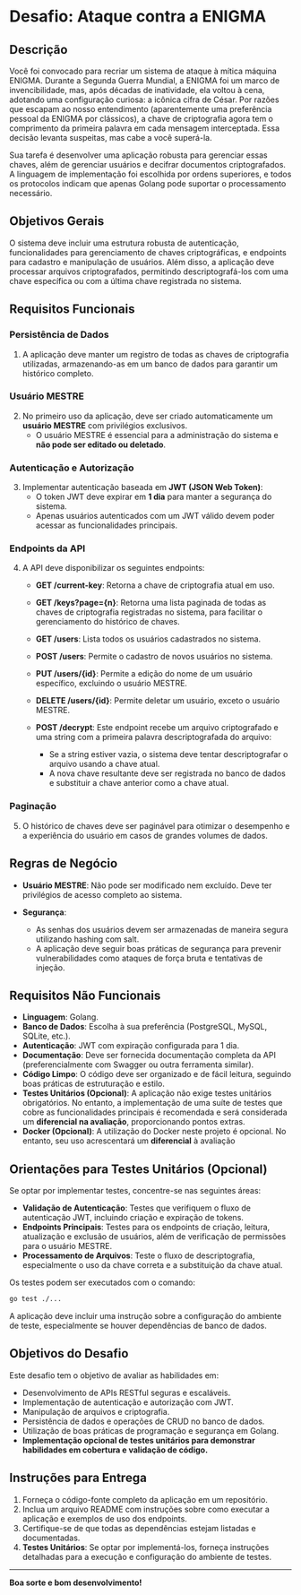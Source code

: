 
# Desafio: Ataque contra a ENIGMA

## Descrição

Você foi convocado para recriar um sistema de ataque à mítica máquina ENIGMA. Durante a Segunda Guerra Mundial, a ENIGMA foi um marco de invencibilidade, mas, após décadas de inatividade, ela voltou à cena, adotando uma configuração curiosa: a icônica cifra de César. Por razões que escapam ao nosso entendimento (aparentemente uma preferência pessoal da ENIGMA por clássicos), a chave de criptografia agora tem o comprimento da primeira palavra em cada mensagem interceptada. Essa decisão levanta suspeitas, mas cabe a você superá-la.

Sua tarefa é desenvolver uma aplicação robusta para gerenciar essas chaves, além de gerenciar usuários e decifrar documentos criptografados. A linguagem de implementação foi escolhida por ordens superiores, e todos os protocolos indicam que apenas Golang pode suportar o processamento necessário.

## Objetivos Gerais

O sistema deve incluir uma estrutura robusta de autenticação, funcionalidades para gerenciamento de chaves criptográficas, e endpoints para cadastro e manipulação de usuários. Além disso, a aplicação deve processar arquivos criptografados, permitindo descriptografá-los com uma chave específica ou com a última chave registrada no sistema.

## Requisitos Funcionais

### Persistência de Dados
1. A aplicação deve manter um registro de todas as chaves de criptografia utilizadas, armazenando-as em um banco de dados para garantir um histórico completo.

### Usuário MESTRE
2. No primeiro uso da aplicação, deve ser criado automaticamente um **usuário MESTRE** com privilégios exclusivos.
   - O usuário MESTRE é essencial para a administração do sistema e **não pode ser editado ou deletado**.

### Autenticação e Autorização
3. Implementar autenticação baseada em **JWT (JSON Web Token)**:
   - O token JWT deve expirar em **1 dia** para manter a segurança do sistema.
   - Apenas usuários autenticados com um JWT válido devem poder acessar as funcionalidades principais.

### Endpoints da API
4. A API deve disponibilizar os seguintes endpoints:

   - **GET /current-key**: Retorna a chave de criptografia atual em uso.
   
   - **GET /keys?page={n}**: Retorna uma lista paginada de todas as chaves de criptografia registradas no sistema, para facilitar o gerenciamento do histórico de chaves.

   - **GET /users**: Lista todos os usuários cadastrados no sistema.

   - **POST /users**: Permite o cadastro de novos usuários no sistema.

   - **PUT /users/{id}**: Permite a edição do nome de um usuário específico, excluindo o usuário MESTRE.

   - **DELETE /users/{id}**: Permite deletar um usuário, exceto o usuário MESTRE.

   - **POST /decrypt**: Este endpoint recebe um arquivo criptografado e uma string com a primeira palavra descriptografada do arquivo:
      - Se a string estiver vazia, o sistema deve tentar descriptografar o arquivo usando a chave atual.
      - A nova chave resultante deve ser registrada no banco de dados e substituir a chave anterior como a chave atual.

### Paginação
5. O histórico de chaves deve ser paginável para otimizar o desempenho e a experiência do usuário em casos de grandes volumes de dados.

## Regras de Negócio

- **Usuário MESTRE**: Não pode ser modificado nem excluído. Deve ter privilégios de acesso completo ao sistema.
  
- **Segurança**:
   - As senhas dos usuários devem ser armazenadas de maneira segura utilizando hashing com salt.
   - A aplicação deve seguir boas práticas de segurança para prevenir vulnerabilidades como ataques de força bruta e tentativas de injeção.

## Requisitos Não Funcionais

- **Linguagem**: Golang.
- **Banco de Dados**: Escolha à sua preferência (PostgreSQL, MySQL, SQLite, etc.).
- **Autenticação**: JWT com expiração configurada para 1 dia.
- **Documentação**: Deve ser fornecida documentação completa da API (preferencialmente com Swagger ou outra ferramenta similar).
- **Código Limpo**: O código deve ser organizado e de fácil leitura, seguindo boas práticas de estruturação e estilo.
- **Testes Unitários (Opcional)**: A aplicação não exige testes unitários obrigatórios. No entanto, a implementação de uma suíte de testes que cobre as funcionalidades principais é recomendada e será considerada um **diferencial na avaliação**, proporcionando pontos extras.
- **Docker (Opcional)**: A utilização do Docker neste projeto é opcional. No entanto, seu uso acrescentará um **diferencial** à avaliação

## Orientações para Testes Unitários (Opcional)

Se optar por implementar testes, concentre-se nas seguintes áreas:
   - **Validação de Autenticação**: Testes que verifiquem o fluxo de autenticação JWT, incluindo criação e expiração de tokens.
   - **Endpoints Principais**: Testes para os endpoints de criação, leitura, atualização e exclusão de usuários, além de verificação de permissões para o usuário MESTRE.
   - **Processamento de Arquivos**: Teste o fluxo de descriptografia, especialmente o uso da chave correta e a substituição da chave atual.

Os testes podem ser executados com o comando:

```bash
go test ./...
```

A aplicação deve incluir uma instrução sobre a configuração do ambiente de teste, especialmente se houver dependências de banco de dados.

## Objetivos do Desafio

Este desafio tem o objetivo de avaliar as habilidades em:

- Desenvolvimento de APIs RESTful seguras e escaláveis.
- Implementação de autenticação e autorização com JWT.
- Manipulação de arquivos e criptografia.
- Persistência de dados e operações de CRUD no banco de dados.
- Utilização de boas práticas de programação e segurança em Golang.
- **Implementação opcional de testes unitários para demonstrar habilidades em cobertura e validação de código.**

## Instruções para Entrega

1. Forneça o código-fonte completo da aplicação em um repositório.
2. Inclua um arquivo README com instruções sobre como executar a aplicação e exemplos de uso dos endpoints.
3. Certifique-se de que todas as dependências estejam listadas e documentadas.
4. **Testes Unitários**: Se optar por implementá-los, forneça instruções detalhadas para a execução e configuração do ambiente de testes.

---

**Boa sorte e bom desenvolvimento!**
